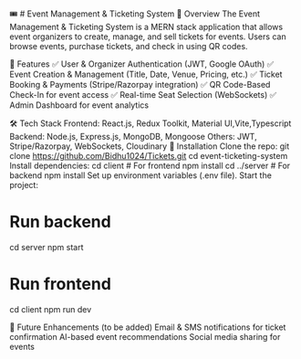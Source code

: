 🎟️ # Event Management & Ticketing System
📌 Overview
The Event Management & Ticketing System is a MERN stack application that allows event organizers to create, manage, and sell tickets for events.
Users can browse events, purchase tickets, and check in using QR codes.

🚀 Features
✅ User & Organizer Authentication (JWT, Google OAuth)
✅ Event Creation & Management (Title, Date, Venue, Pricing, etc.)
✅ Ticket Booking & Payments (Stripe/Razorpay integration)
✅ QR Code-Based Check-In for event access
✅ Real-time Seat Selection (WebSockets)
✅ Admin Dashboard for event analytics

🛠️ Tech Stack
Frontend: React.js, Redux Toolkit, Material UI,Vite,Typescript
Backend: Node.js, Express.js, MongoDB, Mongoose
Others: JWT, Stripe/Razorpay, WebSockets, Cloudinary
🎯 Installation
Clone the repo: git clone https://github.com/Bidhu1024/Tickets.git
cd event-ticketing-system
Install dependencies:
cd client  # For frontend
npm install
cd ../server  # For backend
npm install
Set up environment variables (.env file).
Start the project:
# Run backend
cd server
npm start

# Run frontend
cd client
npm run dev

📌 Future Enhancements (to be added)
Email & SMS notifications for ticket confirmation
AI-based event recommendations
Social media sharing for events
